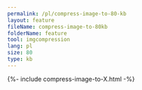 ```yaml
---
permalink: /pl/compress-image-to-80-kb
layout: feature
fileName: compress-image-to-80kb
folderName: feature
tool: imgcompression
lang: pl
size: 80
type: kb
---
```


{%- include compress-image-to-X.html -%}
